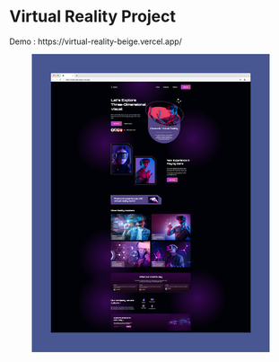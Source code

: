 <h1>Virtual Reality Project</h1>
Demo : https://virtual-reality-beige.vercel.app/
<figure>
  <img src="public/pictures/project-demo.jpg" alt="logo">
</figure>
